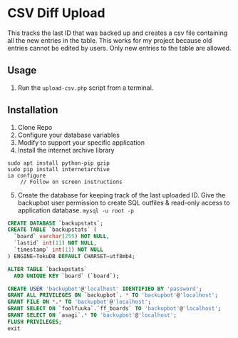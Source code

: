 # CSV Diff Upload
This tracks the last ID that was backed up and creates a csv file containing all the new entries in the table.
This works for my project because old entries cannot be edited by users. Only new entries to the table are allowed.

## Usage
1. Run the `upload-csv.php` script from a terminal.

## Installation 

1. Clone Repo
2. Configure your database variables
3. Modify to support your specific application
4. Install the internet archive library
```
sudo apt install python-pip gzip
sudo pip install internetarchive
ia configure
	// Follow on screen instructions
```

5. Create the database for keeping track of the last uploaded ID. Give the backupbot user permission to create SQL outfiles & read-only access to application database.
`mysql -u root -p`
```sql
CREATE DATABASE `backupstats`;
CREATE TABLE `backupstats` (
  `board` varchar(255) NOT NULL,
  `lastid` int(11) NOT NULL,
  `timestamp` int(11) NOT NULL
) ENGINE=TokuDB DEFAULT CHARSET=utf8mb4;

ALTER TABLE `backupstats`
  ADD UNIQUE KEY `board` (`board`);

CREATE USER 'backupbot'@'localhost' IDENTIFIED BY 'password';
GRANT ALL PRIVILEGES ON `backupbot`. * TO 'backupbot'@'localhost';
GRANT FILE ON *.* TO 'backupbot'@'localhost';
GRANT SELECT ON `foolfuuka`.`ff_boards` TO 'backupbot'@'localhost';
GRANT SELECT ON `asagi`.* TO 'backupbot'@'localhost';
FLUSH PRIVILEGES;
exit
```